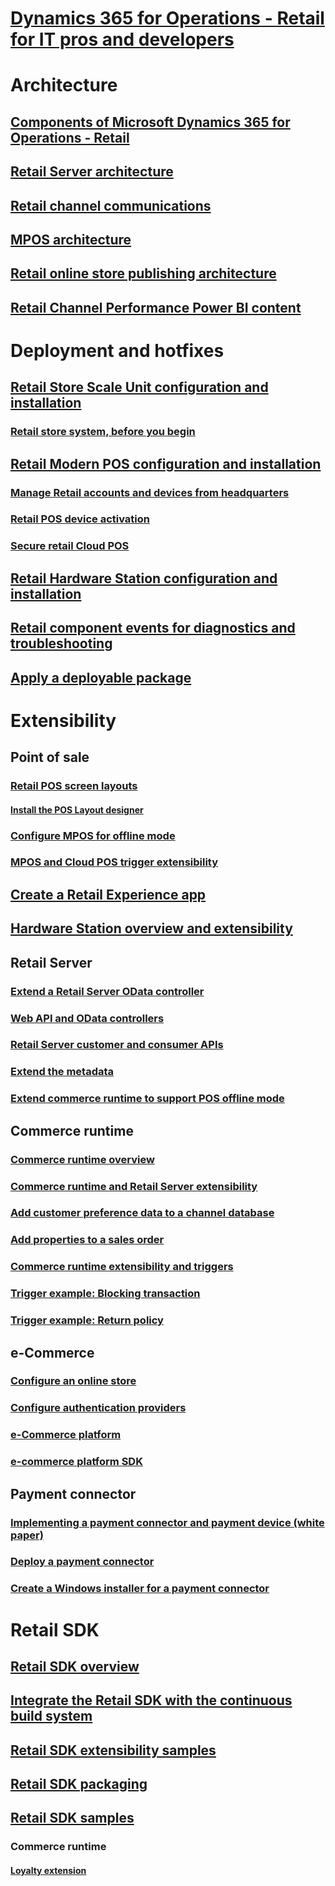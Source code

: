 # [Dynamics 365 for Operations - Retail for IT pros and developers](dev-retail-home-page.md)

# Architecture
## [Components of Microsoft Dynamics 365 for Operations - Retail](..\retail-components.md)
## [Retail Server architecture](retail-server-architecture.md)
## [Retail channel communications](define-retail-channel-communications-cdx.md)
## [MPOS architecture](retail-modern-pos-architecture.md)
## [Retail online store publishing architecture](retail-online-store-publishing-architecture.md)
## [Retail Channel Performance Power BI content](/dynamics365/unified-operations/dev-itpro/analytics/retail-channel-performance-dashboard-power-bi-data)

# Deployment and hotfixes
## [Retail Store Scale Unit configuration and installation](retail-store-scale-unit-configuration-installation.md)
### [Retail store system, before you begin](retail-store-system-begin.md)
## [Retail Modern POS configuration and installation](../retail-modern-pos-device-activation.md)
### [Manage Retail accounts and devices from headquarters](../set-up-activation-accounts-validate-devices-hq.md)
### [Retail POS device activation](retail-device-activation.md)
### [Secure retail Cloud POS](secure-retail-cloud-pos.md)
## [Retail Hardware Station configuration and installation](../retail-hardware-station-configuration-installation.md)
## [Retail component events for diagnostics and troubleshooting](retail-component-events-diagnostics-troubleshooting.md)
## [Apply a deployable package](/dynamics365/unified-operations/dev-itpro/deployment/apply-deployable-package-system)

# Extensibility
## Point of sale
### [Retail POS screen layouts](../pos-screen-layouts.md)
#### [Install the POS Layout designer](../install-pos-layout-designer.md)
### [Configure MPOS for offline mode](retail-modern-pos-offline.md)
### [MPOS and Cloud POS trigger extensibility](modern-pos-trigger-extensibility.md)
## [Create a Retail Experience app](create-retail-experience-app.md)
## [Hardware Station overview and extensibility](hardware-station-extensibility.md)
## Retail Server
### [Extend a Retail Server OData controller](extend-retail-server-odata-controller.md)
### [Web API and OData controllers](odata-controllers-api.md)
### [Retail Server customer and consumer APIs](retail-server-customer-consumer-api.md)
### [Extend the metadata](extend-metadata.md)
### [Extend commerce runtime to support POS offline mode](call-crt-service-offline.md)
## Commerce runtime
### [Commerce runtime overview](commerce-runtime-overview.md)
### [Commerce runtime and Retail Server extensibility ](commerce-runtime-extensibility.md)
### [Add customer preference data to a channel database](add-customer-preference-channel.md)
### [Add properties to a sales order](add-properties-sales-order.md)
### [Commerce runtime extensibility and triggers](commerce-runtime-extensibility-trigger.md)
### [Trigger example: Blocking transaction](trigger-example-blocking-transaction.md)
### [Trigger example: Return policy](trigger-example-return-policy.md)
## e-Commerce
### [Configure an online store](configure-online-store.md)
### [Configure authentication providers](configure-authentication-providers.md)
### [e-Commerce platform](ecommerce-platform.md)
### [e-commerce platform SDK](ecommerce-platform-sdk.md)
## Payment connector
### [Implementing a payment connector and payment device (white paper)](http://download.microsoft.com/download/4/D/7/4D7C6B05-0C23-4C6C-BA13-AB62ED08AA61/The%20Guide%20to%20Implementing%20Payment%20Connector%20and%20Payment%20Device.docx)
### [Deploy a payment connector](deploy-payment-connector.md)
### [Create a Windows installer for a payment connector](create-windows-installer-payment-connector.md)

# Retail SDK
## [Retail SDK overview](retail-sdk/retail-sdk-overview.md)
## [Integrate the Retail SDK with the continuous build system](retail-sdk/integrate-retail-sdk-continuous-build.md)
## [Retail SDK extensibility samples](retail-sdk/retail-sdk-extensibility-samples.md)
## [Retail SDK packaging](retail-sdk/retail-sdk-packaging.md)
## [Retail SDK samples ](retail-sdk/retail-sdk-samples.md)
### Commerce runtime
#### [Loyalty extension](retail-sdk/loyalty-extension-sample.md)



